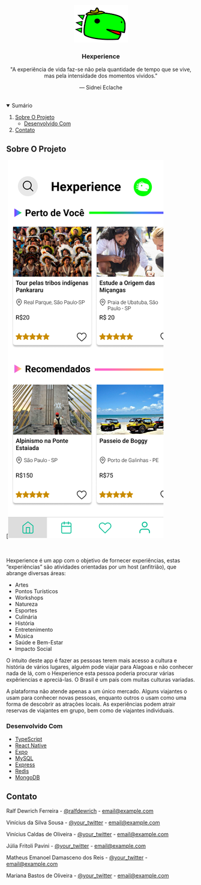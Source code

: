 <!-- PROJECT LOGO -->
<br />
<p align="center">
  <a>
    <img src="assets/img/DinoGreenColor.png" alt="Logo" width="145" height="100">
  </a>

  <h3 align="center">Hexperience</h3>

  <p align="center">
    "A experiência de vida faz-se não pela quantidade de tempo que se vive, mas pela intensidade dos momentos vividos."
  </p>
  <p align="center">
    — Sidnei Eclache 
    <br />
    <br />
  </p>
</p>



<!-- TABLE OF CONTENTS -->
<details open="open">
  <summary>Sumário</summary>
  <ol>
    <li>
      <a href="#about-the-project">Sobre O Projeto</a>
      <ul>
        <li><a href="#built-with">Desenvolvido Com</a></li>
      </ul>
    </li>
    <li><a href="#contact">Contato</a></li>
  </ol>
</details>



<!-- ABOUT THE PROJECT -->
## Sobre O Projeto

[![Index][product-screenshot]
<br /><br /><br />

Hexperience é um app com o objetivo de fornecer experiências, estas “experiências” são atividades orientadas por um host (anfitrião), que abrange diversas áreas: 
 - Artes
 - Pontos Turísticos
 - Workshops
 - Natureza
 - Esportes
 - Culinária
 - História
 - Entretenimento
 - Música
 - Saúde e Bem-Estar
 - Impacto Social

O intuito deste app é fazer as pessoas terem mais acesso a cultura e história de vários lugares, alguém pode viajar para Alagoas e não conhecer nada de lá, com o Hexperience esta pessoa poderia procurar várias expêriencias e apreciá-las. O Brasil é um país com muitas culturas variadas.

A plataforma não atende apenas a um único mercado. Alguns viajantes o usam para conhecer novas pessoas, enquanto outros o usam como uma forma de descobrir as atrações locais. As experiências podem atrair reservas de viajantes em grupo, bem como de viajantes individuais.
### Desenvolvido Com

* [TypeScript](https://www.typescriptlang.org/)
* [React Native](https://reactnative.dev/)
* [Expo](https://expo.dev/)
* [MySQL](https://www.mysql.com/)
* [Express](https://expressjs.com/pt-br/)
* [Redis](https://redis.io/)
* [MongoDB](https://www.mongodb.com/pt-br)


<!-- CONTACT -->
## Contato

Ralf Dewrich Ferreira - [@ralfdewrich](https://twitter.com/your_username) - email@example.com

Vinícius da Silva Sousa - [@your_twitter](https://twitter.com/your_username) - email@example.com

Vinícius Caldas de Oliveira - [@your_twitter](https://twitter.com/your_username) - email@example.com

Júlia Fritoli Pavini - [@your_twitter](https://twitter.com/your_username) - email@example.com

Matheus Emanoel Damasceno dos Reis - [@your_twitter](https://twitter.com/your_username) - email@example.com

Mariana Bastos de Oliveira - [@your_twitter](https://twitter.com/your_username) - email@example.com



[product-screenshot]: assets/img/readme-index.png
